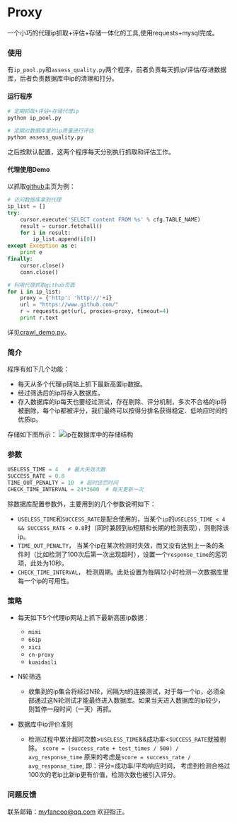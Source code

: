Proxy
============
一个小巧的代理ip抓取+评估+存储一体化的工具,使用requests+mysql完成。

### 使用
有`ip_pool.py`和`assess_quality.py`两个程序，前者负责每天抓ip/评估/存进数据库，后者负责数据库中ip的清理和打分。

#### 运行程序
```python
# 定期抓取+评估+存储代理ip
python ip_pool.py

# 定期对数据库里的ip质量进行评估
python assess_quality.py
```
之后按默认配置，这两个程序每天分别执行抓取和评估工作。

#### 代理使用Demo
以抓取[github](https://www.github.com/)主页为例：
```python
# 访问数据库拿到代理
ip_list = []
try:
    cursor.execute('SELECT content FROM %s' % cfg.TABLE_NAME)
    result = cursor.fetchall()
    for i in result:
        ip_list.append(i[0])
except Exception as e:
    print e
finally:
    cursor.close()
    conn.close()

# 利用代理抓取github页面
for i in ip_list:
    proxy = {'http': 'http://'+i}
    url = "https://www.github.com/"
    r = requests.get(url, proxies=proxy, timeout=4)
    print r.text
```
详见[crawl_demo.py](https://github.com/fancoo/Proxy/blob/master/crawl_demo.py)。

### 简介

程序有如下几个功能：

* 每天从多个代理ip网站上抓下最新高匿ip数据。
* 经过筛选后的ip将存入数据库。
* 存入数据库的ip每天也要经过测试，存在剔除、评分机制，多次不合格的ip将被删除，每个ip都被评分，我们最终可以按得分排名获得稳定、低响应时间的优质ip。

存储如下图所示：
![ip在数据库中的存储结构](https://github.com/fancoo/Proxy/blob/master/images/data.png)


### 参数
```python
USELESS_TIME = 4   # 最大失效次数
SUCCESS_RATE = 0.8
TIME_OUT_PENALTY = 10  # 超时惩罚时间
CHECK_TIME_INTERVAL = 24*3600  # 每天更新一次
```
除数据库配置参数外，主要用到的几个参数说明如下：

* ```USELESS_TIME```和```SUCCESS_RATE```是配合使用的，当某个```ip```的```USELESS_TIME < 4 && SUCCESS_RATE < 0.8```时（同时兼顾到ip短期和长期的检测表现），则剔除该ip。
* ```TIME_OUT_PENALTY```， 当某个ip在某次检测时失效，而又没有达到上一条的条件时（比如检测了100次后第一次出现超时），设置一个```response_time```的惩罚项，此处为10秒。
* ```CHECK_TIME_INTERVAL```， 检测周期。此处设置为每隔12小时检测一次数据库里每一个ip的可用性。


### 策略

* 每天如下5个代理ip网站上抓下最新高匿ip数据：
  * ```mimi```
  * ```66ip```
  * ```xici```
  * ```cn-proxy```
  * ```kuaidaili```
* N轮筛选
  * 收集到的ip集合将经过N轮，间隔为t的连接测试，对于每一个ip，必须全部通过这N轮测试才能最终进入数据库。如果当天进入数据库的ip较少，则暂停一段时间（一天）再抓。

* 数据库中ip评价准则
  * 检测过程中累计超时次数>```USELESS_TIME```&&成功率<```SUCCESS_RATE```就被剔除。
  ```score = (success_rate + test_times / 500) / avg_response_time```
  原来的考虑是```score = success_rate / avg_response_time```, 即：评分=成功率/平均响应时间， 考虑到检测合格过100次的老ip比新ip更有价值，检测次数也被引入评分。

### 问题反馈
联系邮箱：myfancoo@qq.com 欢迎指正。
